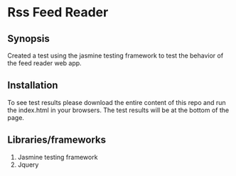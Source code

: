 # Rss Feed Reader

## Synopsis

Created a test using the jasmine testing framework to test the behavior of the feed reader web app.

## Installation

To see test results please download the entire content of this repo and run the index.html in your browsers. The test results will be at the bottom of the page.

## Libraries/frameworks

 1.	Jasmine testing framework
 2.	Jquery
